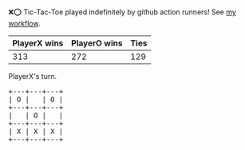 :x::o: Tic-Tac-Toe played indefinitely by github action runners! See [my workflow](.github/workflows/play.yaml).

|PlayerX wins|PlayerO wins|Ties|
|-|-|-|
|313|272|129|

PlayerX's turn.

<pre>
+---+---+---+
| O |   | O |
+---+---+---+
|   | O |   |
+---+---+---+
| X | X | X |
+---+---+---+
</pre>